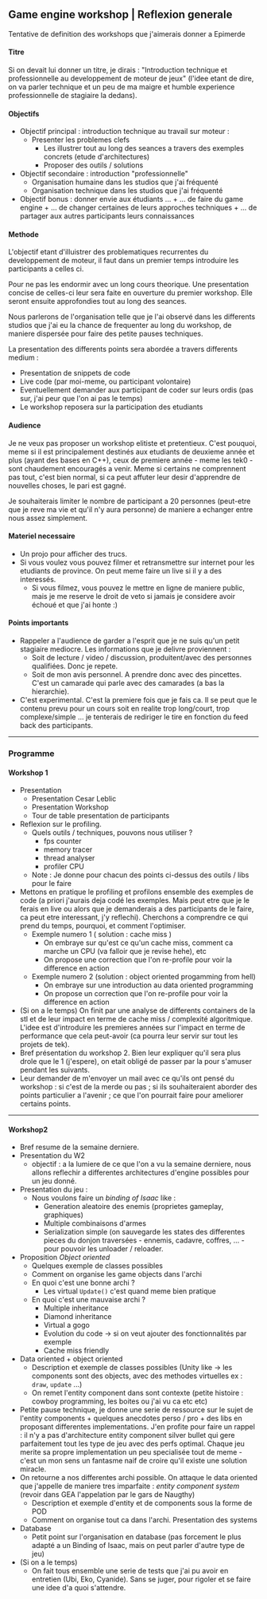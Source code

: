 ## Game engine workshop | Reflexion generale

Tentative de definition des workshops que j'aimerais donner a Epimerde

#### Titre

Si on devait lui donner un titre, je dirais :
"Introduction technique et professionnelle au developpement de moteur de jeux"
(l'idee etant de dire, on va parler technique et un peu de ma maigre et humble experience professionnelle de stagiaire la dedans).

#### Objectifs

- Objectif principal : introduction technique au travail sur moteur :
    + Presenter les problemes clefs
        + Les illustrer tout au long des seances a travers des exemples concrets (etude d'architectures)
        + Proposer des outils / solutions
- Objectif secondaire : introduction "professionnelle"
    + Organisation humaine dans les studios que j'ai fréquenté
    + Organisation technique dans les studios que j'ai fréquenté
- Objectif bonus : donner envie aux étudiants ...
        + ... de faire du game engine
        + ... de changer certaines de leurs approches techniques
        + ... de partager aux autres participants leurs connaissances

#### Methode

L'objectif etant d'illuistrer des problematiques recurrentes du developpement de moteur, il faut dans un premier temps introduire les participants a celles ci.

Pour ne pas les endormir avec un long cours theorique. Une presentation concise de celles-ci leur sera faite en ouverture du premier workshop. Elle seront ensuite approfondies tout au long des seances.

Nous parlerons de l'organisation telle que je l'ai observé dans les differents studios que j'ai eu la chance de frequenter au long du workshop, de maniere dispersée pour faire des petite pauses techniques.

La presentation des differents points sera abordée a travers differents medium :

- Presentation de snippets de code
- Live code (par moi-meme, ou participant volontaire)
- Eventuellement demander aux participant de coder sur leurs ordis (pas sur, j'ai peur que l'on ai pas le temps)
- Le workshop reposera sur la participation des etudiants

#### Audience

Je ne veux pas proposer un workshop elitiste et pretentieux. C'est pouquoi, meme si il est principalement destinés aux etudiants de deuxieme année et plus (ayant des bases en C++), ceux de premiere année - meme les tek0 - sont chaudement encouragés a venir. Meme si certains ne comprennent pas tout, c'est bien normal, si ca peut affuter leur desir d'apprendre de nouvelles choses, le pari est gagné.

Je souhaiterais limiter le nombre de participant a 20 personnes (peut-etre que je reve ma vie et qu'il n'y aura personne) de maniere a echanger entre nous assez simplement.

#### Materiel necessaire

- Un projo pour afficher des trucs.
- Si vous voulez vous pouvez filmer et retransmettre sur internet pour les etudiants de province. On peut meme faire un live si il y a des interessés.
    + Si vous filmez, vous pouvez le mettre en ligne de maniere public, mais je me reserve le droit de veto si jamais je considere avoir échoué et que j'ai honte :)


#### Points importants

- Rappeler a l'audience de garder a l'esprit que je ne suis qu'un petit stagiaire mediocre. Les informations que je delivre proviennent :
    + Soit de lecture / video / discussion, produitent/avec des personnes qualifiées. Donc je repete.
    +  Soit de mon avis personnel. A prendre donc avec des pincettes. C'est un camarade qui parle avec des camarades (a bas la hierarchie).
- C'est experimental. C'est la premiere fois que je fais ca. Il se peut que le contenu prevu pour un cours soit en realite trop long/court, trop complexe/simple ... je tenterais de rediriger le tire en fonction du feed back des participants.

-------------

### Programme

#### Workshop 1

- Presentation
    + Presentation Cesar Leblic
    + Presentation Workshop
    + Tour de table presentation de participants
- Reflexion sur le profiling.
    + Quels outils / techniques, pouvons nous utiliser ?
        + fps counter
        + memory tracer
        + thread analyser
        + profiler CPU
    + Note : Je donne pour chacun des points ci-dessus des outils / libs pour le faire
- Mettons en pratique le profiling et profilons ensemble des exemples de code (a priori j'aurais deja codé les exemples. Mais peut etre que je le ferais en live ou alors que je demanderais a des participants de le faire, ca peut etre interessant, j'y reflechi). Cherchons a comprendre ce qui prend du temps, pourquoi, et comment l'optimiser.
    + Exemple numero 1 ( solution : cache miss )
        + On embraye sur qu'est ce qu'un cache miss, comment ca marche un CPU (va falloir que je revise hehe), etc
        + On propose une correction que l'on re-profile pour voir la difference en action
    + Exemple numero 2 (solution : object oriented progamming from hell)
        + On embraye sur une introduction au data oriented programming
        + On propose un correction que l'on re-profile pour voir la difference en action
- (Si on a le temps) On finit par une analyse de differents containers de la stl et de leur impact en terme de cache miss / complexité algoritmique. L'idee est d'introduire les premieres années sur l'impact en terme de performance que cela peut-avoir (ca pourra leur servir sur tout les projets de tek).
- Bref présentation du workshop 2. Bien leur expliquer qu'il sera plus drole que le 1 (j'espere), on etait obligé de passer par la pour s'amuser pendant les suivants.
- Leur demander de m'envoyer un mail avec ce qu'ils ont pensé du workshop : si c'est de la merde ou pas ; si ils souhaiteraient aborder des points particulier a l'avenir ; ce que l'on pourrait faire pour ameliorer certains points.

----------

#### Workshop2

- Bref resume de la semaine derniere.
- Presentation du W2
    + objectif : a la lumiere de ce que l'on a vu la semaine derniere, nous allons reflechir a differentes architectures d'engine possibles pour un jeu donné.
- Presentation du jeu :
    + Nous voulons faire un _binding of Isaac_ like :
        * Generation aleatoire des enemis (proprietes gameplay, graphiques)
        * Multiple combinaisons d'armes
        * Serialization simple (on sauvegarde les states des differentes pieces du donjon traversées - ennemis, cadavre, coffres, ... - pour pouvoir les unloader / reloader.
- Proposition _Object oriented_
    + Quelques exemple de classes possibles
    + Comment on organise les game objects dans l'archi
    + En quoi c'est une bonne archi ?
        * Les virtual `Update()` c'est quand meme bien pratique
    + En quoi c'est une mauvaise archi ?
        * Multiple inheritance
        * Diamond inheritance
        * Virtual a gogo
        * Evolution du code -> si on veut ajouter des fonctionnalités par exemple
        * Cache miss friendly
- Data oriented + object oriented
    + Description et exemple de classes possibles (Unity like -> les components sont des objects, avec des methodes virtuelles ex : `draw`, `update` ...)
    + On remet l'entity component dans sont contexte (petite histoire : cowboy programming, les boites ou j'ai vu ca etc etc)
- Petite pause technique, je donne une serie de ressource sur le sujet de l'entity components + quelques anecdotes perso / pro + des libs en proposant differentes implementations.
J'en profite pour faire un rappel : il n'y a pas d'architecture entity component silver bullet qui gere parfaitement tout les type de jeu avec des perfs optimal. Chaque jeu merite sa propre implementation un peu specialisée tout de meme - c'est un mon sens un fantasme naif de croire qu'il existe une solution miracle.
- On retourne a nos differentes archi possible. On attaque le data oriented que j'appelle de maniere tres imparfaite : _entity component system_ (revoir dans GEA l'appelation par le gars de Naugthy)
    + Description et exemple d'entity et de components sous la forme de POD
    + Comment on organise tout ca dans l'archi. Presentation des systems
- Database
    + Petit point sur l'organisation en database (pas forcement le plus adapté a un Binding of Isaac, mais on peut parler d'autre type de jeu)
- (Si on a le temps)
    + On fait tous ensemble une serie de tests que j'ai pu avoir en entretien (Ubi, Eko, Cyanide). Sans se juger, pour rigoler et se faire une idee d'a quoi s'attendre.




